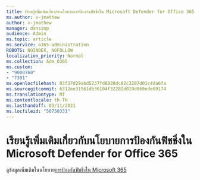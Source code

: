 ```yaml
---
title: เรียนรู้เพิ่มเติมเกี่ยวกับนโยบายการป้องกันฟิชชิ่งใน Microsoft Defender for Office 365
ms.author: v-jmathew
author: v-jmathew
manager: dansimp
audience: Admin
ms.topic: article
ms.service: o365-administration
ROBOTS: NOINDEX, NOFOLLOW
localization_priority: Normal
ms.collection: Adm_O365
ms.custom:
- "9000760"
- "7391"
ms.openlocfilehash: 03f37d29abd5237fd8938dc82c3287d01c4da6fa
ms.sourcegitcommit: 6312ee31561db36104f32282d019d069ede69174
ms.translationtype: MT
ms.contentlocale: th-TH
ms.lasthandoff: 03/11/2021
ms.locfileid: "50750331"
---
```

# <a name="learn-more-about-anti-phishing-policies-in-microsoft-defender-for-office-365"></a>เรียนรู้เพิ่มเติมเกี่ยวกับนโยบายการป้องกันฟิชชิ่งใน Microsoft Defender for Office 365

ดูข้อมูลเพิ่มเติมในนโยบาย[การป้องกันฟิชชิ่งใน Microsoft 365](https://go.microsoft.com/fwlink/?linkid=2092235)
